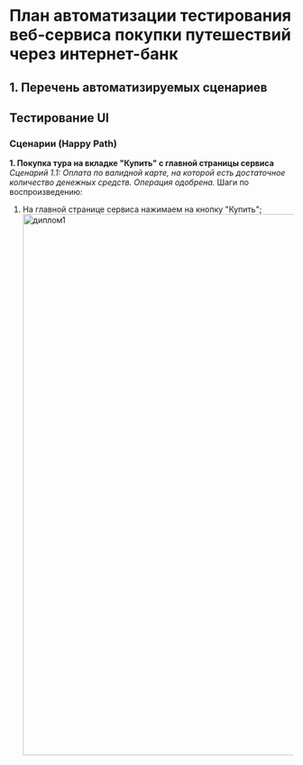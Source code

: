 # План автоматизации тестирования веб-сервиса покупки путешествий через интернет-банк
## 1. Перечень автоматизируемых сценариев
## Тестирование UI
### Сценарии (Happy Path)
**1. Покупка тура на вкладке "Купить" с главной страницы сервиса**
<em>Cценарий 1.1: Оплата по валидной карте, на которой есть достаточное количество денежных средств. Операция одобрена.</em>
Шаги по воспроизведению:
1. На главной странице сервиса нажимаем на кнопку "Купить";
   <img width="960" alt="диплом1" src="https://user-images.githubusercontent.com/67234113/109833902-17513c00-7c5b-11eb-9289-ef6bdb539017.png">
   